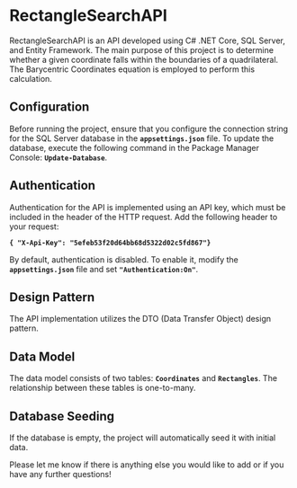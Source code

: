 # RectangleSearchAPI

RectangleSearchAPI is an API developed using C# .NET Core, SQL Server, and Entity Framework. The main purpose of this project is to determine whether a given coordinate falls within the boundaries of a quadrilateral. The Barycentric Coordinates equation is employed to perform this calculation.

## **Configuration**

Before running the project, ensure that you configure the connection string for the SQL Server database in the **`appsettings.json`** file. To update the database, execute the following command in the Package Manager Console: **`Update-Database`**.

## **Authentication**

Authentication for the API is implemented using an API key, which must be included in the header of the HTTP request. Add the following header to your request: 

**`{ "X-Api-Key": "5efeb53f20d64bb68d5322d02c5fd867"}`** 

By default, authentication is disabled. To enable it, modify the **`appsettings.json`** file and set **`"Authentication:On"`**.

## **Design Pattern**

The API implementation utilizes the DTO (Data Transfer Object) design pattern.

## **Data Model**

The data model consists of two tables: **`Coordinates`** and **`Rectangles`**. The relationship between these tables is one-to-many.

## **Database Seeding**

If the database is empty, the project will automatically seed it with initial data.

Please let me know if there is anything else you would like to add or if you have any further questions!
